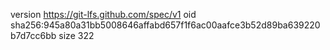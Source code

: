 version https://git-lfs.github.com/spec/v1
oid sha256:945a80a31bb5008646affabd657f1f6ac00aafce3b52d89ba639220b7d7cc6bb
size 322

